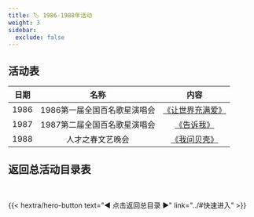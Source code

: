 ```yaml
---
title: 🏷️ 1986-1988年活动
weight: 3
sidebar:
  exclude: false
---
```


## 活动表

|日期|名称|内容|
|:-----:|:-----:|:-----:|
|1986|1986第一届全国百名歌星演唱会|[《让世界充满爱》]((../1986-1988/1986/))|
|1987|1987第二届全国百名歌星演唱会|[《告诉我》](../1986-1988/1987/)|
|1988|人才之春文艺晚会|[《我问贝壳》](../1986-1988/1988/)|





## 返回总活动目录表

<br>

{{< hextra/hero-button text="◀ 点击返回总目录 ▶" link="../#快速进入" >}}